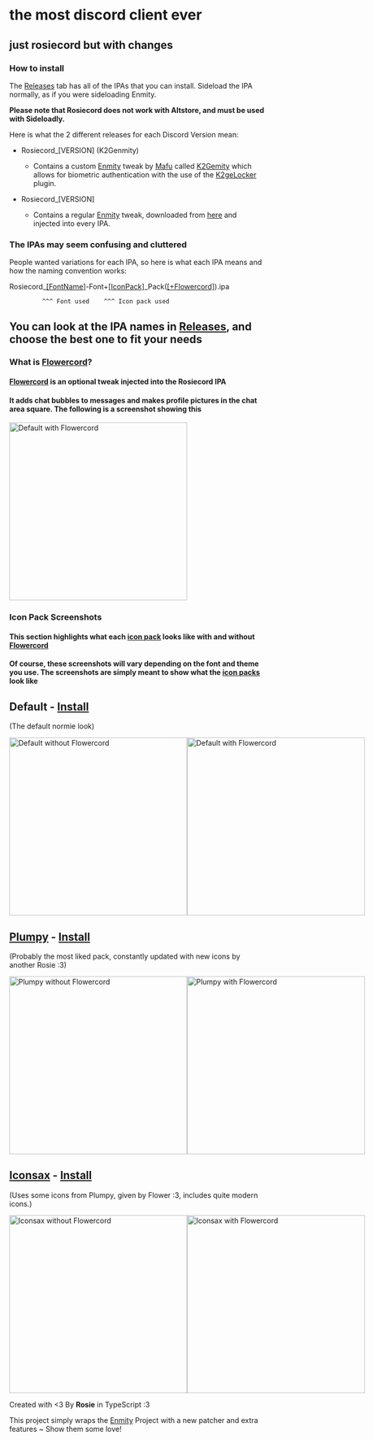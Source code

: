 # the most discord client ever

## just rosiecord but with changes

### How to install

The [Releases](https://github.com/acquitelol/rosiecord/releases/) tab has all of the IPAs that you can install. Sideload the IPA normally, as if you were sideloading Enmity.

**Please note that Rosiecord does not work with Altstore, and must be used with Sideloadly.**

Here is what the 2 different releases for each Discord Version mean:

- Rosiecord_[VERSION] (K2Genmity)
  - Contains a custom [Enmity](https://github.com/enmity-mod) tweak by [Mafu](https://github.com/m4fn3) called [K2Gemity](https://github.com/m4fn3/K2genmity) which allows for biometric authentication with the use of the [K2geLocker](https://github.com/m4fn3/K2geLocker) plugin.

- Rosiecord_[VERSION]
  - Contains a regular [Enmity](https://github.com/enmity-mod) tweak, downloaded from [here](https://github.com/enmity-mod/tweak) and injected into every IPA.

### The IPAs may seem confusing and cluttered

People wanted variations for each IPA, so here is what each IPA means and how the naming convention works:

Rosiecord_[[FontName]](https://github.com/acquitelol/rosiecord/tree/master/Fonts/woff2)-Font+[[IconPack]](https://github.com/acquitelol/rosiecord/tree/master/Packs)_Pack([[+Flowercord]](https://github.com/acquitelol/rosiecord/tree/master/Flowercord_Patcher)).ipa

             ^^^ Font used    ^^^ Icon pack used

## You can look at the IPA names in [Releases](https://github.com/acquitelol/rosiecord/releases/), and choose the best one to fit your needs

### What is [Flowercord](https://github.com/acquitelol/rosiecord/tree/master/Flowercord_Patcher)?

#### [Flowercord](https://github.com/acquitelol/rosiecord/tree/master/Flowercord_Patcher) is an optional tweak injected into the Rosiecord IPA

#### It adds chat bubbles to messages and makes profile pictures in the chat area square. The following is a screenshot showing this

<img width="350" alt="Default with Flowercord" src="Mocks/Default_Flowercord.png">

### Icon Pack Screenshots

#### This section highlights what each [icon pack](https://github.com/acquitelol/rosiecord/tree/master/Packs/) looks like with and without [Flowercord](https://github.com/acquitelol/rosiecord/tree/master/Flowercord_Patcher)

#### Of course, these screenshots will vary depending on the font and theme you use. The screenshots are simply meant to show what the [icon packs](https://github.com/acquitelol/rosiecord/tree/master/Packs/) look like

## Default - [Install](https://github.com/acquitelol/rosiecord/releases/latest)

(The default normie look)
<div style='display: flex;' align='left'>
  <img width="350" alt="Default without Flowercord" src="Mocks/Default.png">
  <img width="350" alt="Default with Flowercord" src="Mocks/Default_Flowercord.png">
</div>

## [Plumpy](https://github.com/acquitelol/rosiecord/tree/master/Packs/Plumpy) - [Install](https://github.com/acquitelol/rosiecord/releases/latest)

(Probably the most liked pack, constantly updated with new icons by another Rosie :3)
<div style='display: flex;' align='left'>
  <img width="350" alt="Plumpy without Flowercord" src="Mocks/Plumpy.png">
  <img width="350" alt="Plumpy with Flowercord" src="Mocks/Plumpy_Flowercord.png">
</div>

## [Iconsax](https://github.com/acquitelol/rosiecord/tree/master/Packs/Iconsax) - [Install](https://github.com/acquitelol/rosiecord/releases/latest)

(Uses some icons from Plumpy, given by Flower :3, includes quite modern icons.)
<div style='display: flex;' align='left'>
  <img width="350" alt="Iconsax without Flowercord" src="Mocks/Iconsax.png">
  <img width="350" alt="Iconsax with Flowercord" src="Mocks/Iconsax_Flowercord.png">
</div>

Created with <3 By **Rosie** in TypeScript :3

This project simply wraps the [Enmity](https://github.com/enmity-mod/enmity) Project with a new patcher and extra features ~ Show them some love!
